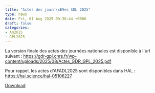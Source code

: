 ```yaml
---
title: "Actes des journ\xE9es SDL 2025"
type: news
date: Fri, 01 Aug 2025 09:36:44 +0000
draft: false
categories:
- An2025
- GPL2025
---
```


La version finale des actes des journées nationales est disponible à l'url suivant : <https://gdr-gpl.cnrs.fr/wp-content/uploads/2025/08/Actes_GDR_GPL_2025.pdf>

Pour rappel, les actes d'AFADL2025 sont disponibles dans HAL : <https://hal.science/hal-05106227>

<!--more-->

<object data="https://gdr-gpl.cnrs.fr/wp-content/uploads/2025/08/Actes_GDR_GPL_2025.pdf" type="application/pdf" class="content" height="600px" width="100%"></object>

[Download](https://gdr-gpl.cnrs.fr/wp-content/uploads/2025/08/Actes_GDR_GPL_2025.pdf)
